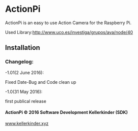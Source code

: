 # ActionPi

ActionPi is an easy to use Action Camera for the Raspberry Pi.

Used Library:http://www.uco.es/investiga/grupos/ava/node/40

## Installation



### Changelog:

-1.01(2 June 2016):

Fixed Date-Bug and Code clean up

-1.0(31 May 2016): 

first publical release


#### ActionPi © 2016 Software Development Kellerkinder (SDK)

www.kellerkinder.xyz
